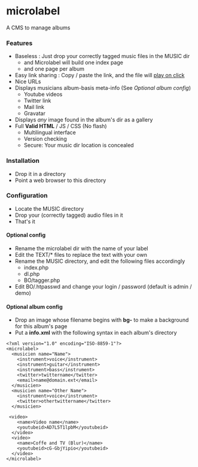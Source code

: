 # microlabel

A CMS to manage albums

### Features
- Baseless : Just drop your correctly tagged music files in the MUSIC dir
    - and Microlabel will build one index page
    - and one page per album
- Easy link sharing : Copy / paste the link, and the file will [play on click](http://tinyurl.com/k4vkzcp)
- Nice URLs
- Displays musicians album-basis meta-info (See *Optional album config*)
    - Youtube videos
    - Twitter link
    - Mail link
    - Gravatar
- Displays *any* image found in the album's dir as a gallery
- Full **Valid HTML** / JS / CSS (No flash)
    - Multilingual interface
    - Version checking
    - Secure: Your music dir location is concealed

### Installation
- Drop it in a directory
- Point a web browser to this directory

### Configuration
- Locate the MUSIC directory
- Drop your (correctly tagged) audio files in it
- That's it

#### Optional config
- Rename the microlabel dir with the name of your label
- Edit the TEXT/* files to replace the text with your own
- Rename the MUSIC directory, and edit the following files accordingly
    - index.php
    - dl.php
    - BO/tagger.php
- Edit BO/.htpasswd and change your login / password (default is admin / demo)

#### Optional album config
- Drop an image whose filename begins with **bg-** to make a background for this album's page
- Put a **info.xml** with the following syntax in each album's directory

```
<?xml version="1.0" encoding="ISO-8859-1"?>
<microlabel>
  <musicien name="Name">
    <instrument>voice</instrument>
    <instrument>guitar</instrument>
    <instrument>bass</instrument>
    <twitter>twittername</twitter>
    <email>name@domain.ext</email>
  </musicien>
  <musicien name="Other Name">
    <instrument>voice</instrument>
    <twitter>othertwittername</twitter>
  </musicien>

 <video>
    <name>Video name</name>
    <youtubeid>AD7L5T1lpbM</youtubeid>
  </video>
  <video>
    <name>Coffe and TV (Blur)</name>
    <youtubeid>cG-GbjYipio</youtubeid>
  </video>
</microlabel>
```
